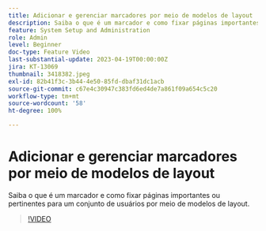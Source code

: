 ```yaml
---
title: Adicionar e gerenciar marcadores por meio de modelos de layout
description: Saiba o que é um marcador e como fixar páginas importantes ou pertinentes para um conjunto de usuários por meio de modelos de layout.
feature: System Setup and Administration
role: Admin
level: Beginner
doc-type: Feature Video
last-substantial-update: 2023-04-19T00:00:00Z
jira: KT-13069
thumbnail: 3418382.jpeg
exl-id: 82b41f3c-3b44-4e50-85fd-dbaf31dc1acb
source-git-commit: c67e4c30947c383fd6ed4de7a861f09a654c5c20
workflow-type: tm+mt
source-wordcount: '58'
ht-degree: 100%

---
```


# Adicionar e gerenciar marcadores por meio de modelos de layout

Saiba o que é um marcador e como fixar páginas importantes ou pertinentes para um conjunto de usuários por meio de modelos de layout.

>[!VIDEO](https://video.tv.adobe.com/v/3418382/?quality=12&learn=on)
